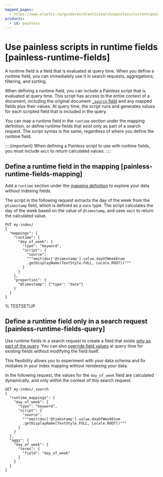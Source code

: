 ```yaml
---
mapped_pages:
  - https://www.elastic.co/guide/en/elasticsearch/painless/current/painless-runtime-fields.html
products:
  - id: painless
---
```


# Use painless scripts in runtime fields [painless-runtime-fields]

A runtime field is a field that is evaluated at query time. When you define a runtime field, you can immediately use it in search requests, aggregations, filtering, and sorting.

When defining a runtime field, you can include a Painless script that is evaluated at query time. This script has access to the entire context of a document, including the original document [`_source` field](docs-content://explore-analyze/scripting/modules-scripting-fields.md) and any mapped fields plus their values. At query time, the script runs and generates values for each scripted field that is included in the query.

You can map a runtime field in the `runtime` section under the mapping definition, or define runtime fields that exist only as part of a search request. The script syntax is the same, regardless of where you define the runtime field.

::::{important}
When defining a Painless script to use with runtime fields, you must include `emit` to return calculated values.
::::



## Define a runtime field in the mapping [painless-runtime-fields-mapping]

Add a `runtime` section under the [mapping definition](docs-content://manage-data/data-store/mapping/map-runtime-field.md) to explore your data without indexing fields.

The script in the following request extracts the day of the week from the `@timestamp` field, which is defined as a `date` type. The script calculates the day of the week based on the value of `@timestamp`, and uses `emit` to return the calculated value.

```console
PUT my-index/
{
  "mappings": {
    "runtime": {
      "day_of_week": {
        "type": "keyword",
        "script": {
          "source":
          """emit(doc['@timestamp'].value.dayOfWeekEnum
          .getDisplayName(TextStyle.FULL, Locale.ROOT))"""
        }
      }
    },
    "properties": {
      "@timestamp": {"type": "date"}
    }
  }
}
```
% TESTSETUP

## Define a runtime field only in a search request [painless-runtime-fields-query]

Use runtime fields in a search request to create a field that exists [only as part of the query](docs-content://manage-data/data-store/mapping/define-runtime-fields-in-search-request.md). You can also [override field values](docs-content://manage-data/data-store/mapping/override-field-values-at-query-time.md) at query time for existing fields without modifying the field itself.

This flexibility allows you to experiment with your data schema and fix mistakes in your index mapping without reindexing your data.

In the following request, the values for the `day_of_week` field are calculated dynamically, and only within the context of this search request:

```console
GET my-index/_search
{
  "runtime_mappings": {
    "day_of_week": {
      "type": "keyword",
      "script": {
        "source":
        """emit(doc['@timestamp'].value.dayOfWeekEnum
        .getDisplayName(TextStyle.FULL, Locale.ROOT))"""
      }
    }
  },
  "aggs": {
    "day_of_week": {
      "terms": {
        "field": "day_of_week"
      }
    }
  }
}
```

